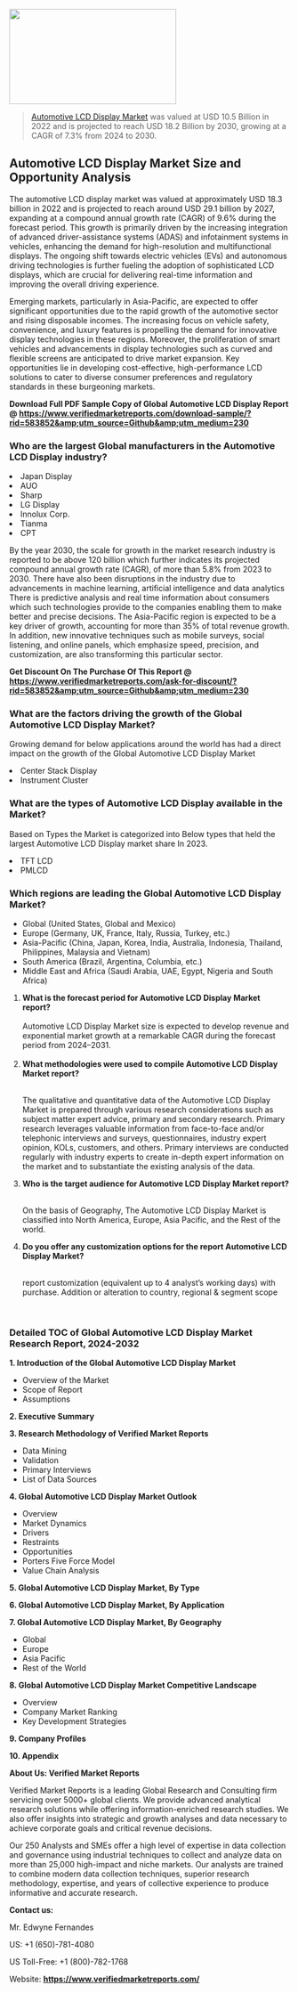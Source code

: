 <img src="https://ffe5etoiles.com/wp-content/uploads/2024/12/MST1-300x171.png" alt="" width="300" height="171" class="alignnone size-medium wp-image-20088" /><blockquote><p><p><a href="https://www.verifiedmarketreports.com/download-sample/?rid=583852&utm_source=Github&utm_medium=230" target="_blank">Automotive LCD Display Market</a> was valued at USD 10.5 Billion in 2022 and is projected to reach USD 18.2 Billion by 2030, growing at a CAGR of 7.3% from 2024 to 2030.</p></blockquote><p><h2>Automotive LCD Display Market Size and Opportunity Analysis</h2><p>The automotive LCD display market was valued at approximately USD 18.3 billion in 2022 and is projected to reach around USD 29.1 billion by 2027, expanding at a compound annual growth rate (CAGR) of 9.6% during the forecast period. This growth is primarily driven by the increasing integration of advanced driver-assistance systems (ADAS) and infotainment systems in vehicles, enhancing the demand for high-resolution and multifunctional displays. The ongoing shift towards electric vehicles (EVs) and autonomous driving technologies is further fueling the adoption of sophisticated LCD displays, which are crucial for delivering real-time information and improving the overall driving experience.</p><p>Emerging markets, particularly in Asia-Pacific, are expected to offer significant opportunities due to the rapid growth of the automotive sector and rising disposable incomes. The increasing focus on vehicle safety, convenience, and luxury features is propelling the demand for innovative display technologies in these regions. Moreover, the proliferation of smart vehicles and advancements in display technologies such as curved and flexible screens are anticipated to drive market expansion. Key opportunities lie in developing cost-effective, high-performance LCD solutions to cater to diverse consumer preferences and regulatory standards in these burgeoning markets.</p></p><p class=""><strong>Download Full PDF Sample Copy of Global Automotive LCD Display Report @ <a href="https://www.verifiedmarketreports.com/download-sample/?rid=583852&amp;utm_source=Github&amp;utm_medium=230" target="_blank">https://www.verifiedmarketreports.com/download-sample/?rid=583852&amp;utm_source=Github&amp;utm_medium=230</a></strong></p><h3 id="" class="">Who are the largest Global manufacturers in the Automotive LCD Display industry?</h3><p><li>Japan Display</li><li> AUO</li><li> Sharp</li><li> LG Display</li><li> Innolux Corp.</li><li> Tianma</li><li> CPT</li></p><div class=""><div class="" dir="" data-message-author-role="" data-message-id="" data-message-model-slug=""><div class=""><div class=""><div class=""><div class="" dir="" data-message-author-role="" data-message-id="" data-message-model-slug=""><div class=""><div class=""><p>By the year 2030, the scale for growth in the market research industry is reported to be above 120 billion which further indicates its projected compound annual growth rate (CAGR), of more than 5.8% from 2023 to 2030. There have also been disruptions in the industry due to advancements in machine learning, artificial intelligence and data analytics There is predictive analysis and real time information about consumers which such technologies provide to the companies enabling them to make better and precise decisions. The Asia-Pacific region is expected to be a key driver of growth, accounting for more than 35% of total revenue growth. In addition, new innovative techniques such as mobile surveys, social listening, and online panels, which emphasize speed, precision, and customization, are also transforming this particular sector.</p><p><strong>Get Discount On The Purchase Of This Report @&nbsp; <a href="https://www.verifiedmarketreports.com/ask-for-discount/?rid=583852&amp;utm_source=Github&amp;utm_medium=230" target="_blank">https://www.verifiedmarketreports.com/ask-for-discount/?rid=583852&amp;utm_source=Github&amp;utm_medium=230</a></strong></p></div></div></div></div></div></div></div></div><h3 id="" class="">What are the factors driving the growth of the Global Automotive LCD Display Market?</h3><p id="" class="">Growing demand for below applications around the world has had a direct impact on the growth of the Global Automotive LCD Display Market</p><p id="" class=""><li>Center Stack Display</li><li> Instrument Cluster</li></p><h3 id="" class="">What are the types of Automotive LCD Display available in the Market?</h3><p id="" class="">Based on Types the Market is categorized into Below types that held the largest Automotive LCD Display market share In 2023.</p><p id="" class=""><li>TFT LCD</li><li> PMLCD</li></p><h3 id="" class="">Which regions are leading the Global Automotive LCD Display Market?</h3><ul><li>Global (United States, Global and Mexico)</li><li>Europe (Germany, UK, France, Italy, Russia, Turkey, etc.)</li><li>Asia-Pacific (China, Japan, Korea, India, Australia, Indonesia, Thailand, Philippines, Malaysia and Vietnam)</li><li>South America (Brazil, Argentina, Columbia, etc.)</li><li>Middle East and Africa (Saudi Arabia, UAE, Egypt, Nigeria and South Africa)</li></ul><p><ol><li><strong>What is the forecast period for Automotive LCD Display Market report?<br /></strong><br /><span data-sheets-root="1" data-sheets-value="{&quot;1&quot;:2,&quot;2&quot;:&quot;XXXX size is expected to develop revenue and exponential market growth at a remarkable CAGR during the forecast period from 2024&ndash;2030.&quot;}" data-sheets-userformat="{&quot;2&quot;:12674,&quot;4&quot;:{&quot;1&quot;:2,&quot;2&quot;:16776960},&quot;10&quot;:2,&quot;11&quot;:0,&quot;15&quot;:&quot;Arial&quot;,&quot;16&quot;:12}">Automotive LCD Display Market size is expected to develop revenue and exponential market growth at a remarkable CAGR during the forecast period from 2024&ndash;2031.</span><br /><br /></li><li><strong>What methodologies were used to compile Automotive LCD Display Market report?<br /><br /></strong><p>The qualitative and quantitative data of the&nbsp;Automotive LCD Display Market is prepared through various research considerations such as subject matter expert advice, primary and secondary research. Primary research leverages valuable information from face-to-face and/or telephonic interviews and surveys, questionnaires, industry expert opinion, KOLs, customers, and others. Primary interviews are conducted regularly with industry experts to create in-depth expert information on the market and to substantiate the existing analysis of the data.&nbsp;</p></li><li><strong>Who is the target audience for Automotive LCD Display Market report?<br /><br /></strong><p>On the basis of Geography, The&nbsp;Automotive LCD Display Market is classified into North America, Europe, Asia Pacific, and the Rest of the world.</p></li><li><strong>Do you offer any customization options for the report Automotive LCD Display Market?<br /><br /></strong><p>report customization (equivalent up to 4 analyst&rsquo;s working days) with purchase. Addition or alteration to country, regional &amp; segment scope</p><p>&nbsp;</p></li></ol></p><h3 id="" class="">Detailed TOC of Global Automotive LCD Display Market Research Report, 2024-2032</h3><p id="" class=""><strong>1. Introduction of the Global Automotive LCD Display Market</strong></p><ul><li>Overview of the Market</li><li>Scope of Report</li><li>Assumptions</li></ul><p id="" class=""><strong>2. Executive Summary</strong></p><p id="" class=""><strong>3. Research Methodology of&nbsp;Verified Market Reports</strong></p><ul><li>Data Mining</li><li>Validation</li><li>Primary Interviews</li><li>List of Data Sources</li></ul><p id="" class=""><strong>4. Global Automotive LCD Display Market Outlook</strong></p><ul><li>Overview</li><li>Market Dynamics</li><li>Drivers</li><li>Restraints</li><li>Opportunities</li><li>Porters Five Force Model</li><li>Value Chain Analysis</li></ul><p id="" class=""><strong>5. Global Automotive LCD Display Market, By&nbsp;Type</strong></p><p id="" class=""><strong>6. Global Automotive LCD Display Market, By Application</strong></p><p id="" class=""><strong>7. Global Automotive LCD Display Market, By Geography</strong></p><ul><li>Global</li><li>Europe</li><li>Asia Pacific</li><li>Rest of the World</li></ul><p id="" class=""><strong>8. Global Automotive LCD Display Market Competitive Landscape</strong></p><ul><li>Overview</li><li>Company Market Ranking</li><li>Key Development Strategies</li></ul><p id="" class=""><strong>9. Company Profiles</strong></p><p id="" class=""><strong>10. Appendix</strong></p><p id="" class=""><strong>About Us: Verified Market Reports</strong></p><p id="" class="">Verified Market Reports is a leading Global Research and Consulting firm servicing over 5000+ global clients. We provide advanced analytical research solutions while offering information-enriched research studies. We also offer insights into strategic and growth analyses and data necessary to achieve corporate goals and critical revenue decisions.</p><p id="" class="">Our 250 Analysts and SMEs offer a high level of expertise in data collection and governance using industrial techniques to collect and analyze data on more than 25,000 high-impact and niche markets. Our analysts are trained to combine modern data collection techniques, superior research methodology, expertise, and years of collective experience to produce informative and accurate research.</p><p id="" class=""><strong>Contact us:</strong></p><p id="" class="">Mr. Edwyne Fernandes</p><p id="" class="">US: +1 (650)-781-4080</p><p id="" class="">US Toll-Free: +1 (800)-782-1768</p><p id="" class="">Website: <a target="" data-test-app-aware-link=""><strong>https://www.verifiedmarketreports.com/</strong></a></p>

